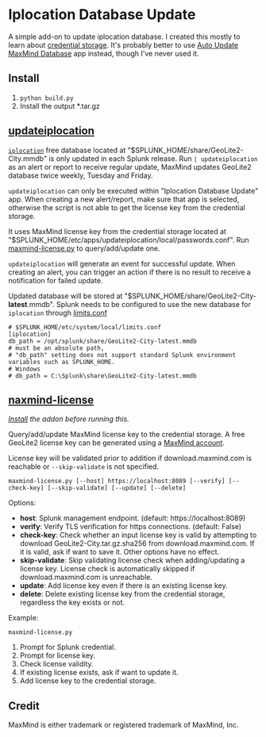 # Iplocation Database Update

A simple add-on to update iplocation database. I created this mostly to learn about [credential storage](https://dev.splunk.com/enterprise/docs/developapps/manageknowledge/secretstorage/secretstoragepython). It's probably better to use [Auto Update MaxMind Database](https://splunkbase.splunk.com/app/5482) app instead, though I've never used it.

## Install

1. `python build.py`
2. Install the output \*.tar.gz

## [updateiplocation](./bin/updateiplocation.py)

[`iplocation`](https://docs.splunk.com/Documentation/SplunkCloud/latest/SearchReference/Iplocation) free database located at "$SPLUNK_HOME/share/GeoLite2-City.mmdb" is only updated in each Splunk release. Run `| updateiplocation` as an alert or report to receive regular update, MaxMind updates GeoLite2 database twice weekly, Tuesday and Friday.

`updateiplocation` can only be executed within "Iplocation Database Update" app. When creating a new alert/report, make sure that app is selected, otherwise the script is not able to get the license key from the credential storage.

It uses MaxMind license key from the credential storage located at "$SPLUNK_HOME/etc/apps/updateiplocation/local/passwords.conf". Run [maxmind-license.py](#naxmind-license) to query/add/update one.

`updateiplocation` will generate an event for successful update. When creating an alert, you can trigger an action if there is no result to receive a notification for failed update.

Updated database will be stored at "$SPLUNK_HOME/share/GeoLite2-City-**latest**.mmdb". Splunk needs to be configured to use the new database for `iplocation` through [limits.conf](https://docs.splunk.com/Documentation/Splunk/9.0.3/Admin/Limitsconf#.5Biplocation.5D)

```
# $SPLUNK_HOME/etc/system/local/limits.conf
[iplocation]
db_path = /opt/splunk/share/GeoLite2-City-latest.mmdb
# must be an absolute path,
# "db_path" setting does not support standard Splunk environment variables such as SPLUNK_HOME.
# Windows
# db_path = C:\Splunk\share\GeoLite2-City-latest.mmdb
```

## [naxmind-license](./maxmind-license.py)

_[Install](#install) the addon before running this._

Query/add/update MaxMind license key to the credential storage. A free GeoLite2 license key can be generated using a [MaxMind account](https://www.maxmind.com/en/geolite2/signup).

License key will be validated prior to addition if download.maxmind.com is reachable or `--skip-validate` is not specified.

```
maxmind-license.py [--host] https://localhost:8089 [--verify] [--check-key] [--skip-validate] [--update] [--delete]
```

Options:

- **host**: Splunk management endpoint. (default: https://localhost:8089)
- **verify**: Verify TLS verification for https connections. (default: False)
- **check-key**: Check whether an input license key is valid by attempting to download GeoLite2-City.tar.gz.sha256 from download.maxmind.com. If it is valid, ask if want to save it. Other options have no effect.
- **skip-validate**: Skip validating license check when adding/updating a license key. License check is automatically skipped if download.maxmind.com is unreachable.
- **update**: Add license key even if there is an existing license key.
- **delete**: Delete existing license key from the credential storage, regardless the key exists or not.

Example:

```
maxmind-license.py
```

1. Prompt for Splunk credential.
2. Prompt for license key.
3. Check license validity.
4. If existing license exists, ask if want to update it.
5. Add license key to the credential storage.

## Credit

MaxMind is either trademark or registered trademark of MaxMind, Inc.
